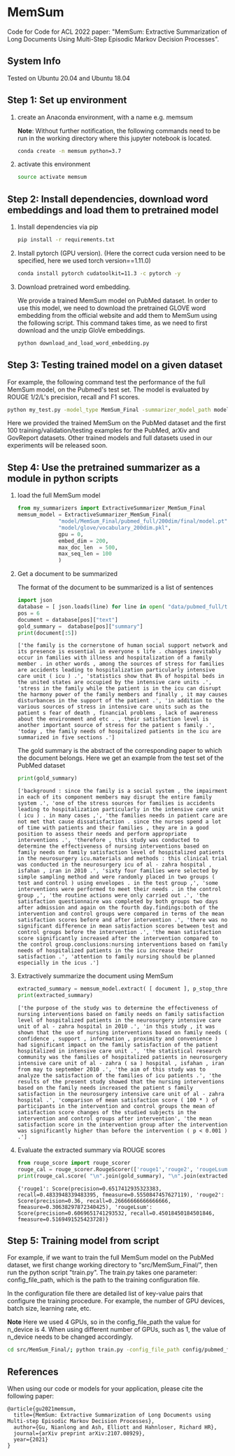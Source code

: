 # MemSum
Code for Code for ACL 2022 paper: "MemSum: Extractive Summarization of Long Documents Using Multi-Step Episodic Markov Decision Processes".

## System Info
Tested on Ubuntu 20.04 and Ubuntu 18.04

## Step 1: Set up environment
1. create an Anaconda environment, with a name e.g. memsum
   
   **Note**: Without further notification, the following commands need to be run in the working directory where this jupyter notebook is located.
   ```bash
   conda create -n memsum python=3.7
   ```
2. activate this environment
   ```bash
   source activate memsum
   ```
## Step 2: Install dependencies, download word embeddings and load them to pretrained model
1. Install dependencies via pip
   ```bash
   pip install -r requirements.txt
   ```
2. Install pytorch (GPU version). (Here the correct cuda version need to be specified, here we used torch version==1.11.0)
   ```bash
   conda install pytorch cudatoolkit=11.3 -c pytorch -y
   ```
3. Download pretrained word embedding.

   We provide a trained MemSum model on PubMed dataset. In order to use this model, we need to download the pretrained GLOVE word embedding from the official website and add them to MemSum using the following script. This command takes time, as we need to first download and the unzip GloVe embeddings.
   ```bash
   python download_and_load_word_embedding.py
   ```
## Step 3: Testing trained model on a given dataset
For example, the following command test the performance of the full MemSum model, on the Pubmed's test set. The model is evaluated by ROUGE 1/2/L's precision, recall and F1 scores.
```bash
python my_test.py -model_type MemSum_Final -summarizer_model_path model/MemSum_Final/pubmed_full/200dim/final/model.pt -vocabulary_path model/glove/vocabulary_200dim.pkl -corpus_path data/pubmed_full/test_PUBMED.jsonl -gpu 0 -max_extracted_sentences_per_document 7 -p_stop_thres 0.6 -output_file results/MemSum_Final/pubmed_full/200dim/test_results.txt  -max_doc_len 500 -max_seq_len 100
```
Here we provided the trained MemSum on the PubMed dataset and the first 100 training/validation/testing examples for the PubMed, arXiv and GovReport datasets. Other trained models and full datasets used in our experiments will be released soon.

## Step 4: Use the pretrained summarizer as a module in python scripts
1. load the full MemSum model
   ```python
   from my_summarizers import ExtractiveSummarizer_MemSum_Final
   memsum_model = ExtractiveSummarizer_MemSum_Final( 
                "model/MemSum_Final/pubmed_full/200dim/final/model.pt",
                "model/glove/vocabulary_200dim.pkl",  
                gpu = 0,
                embed_dim = 200,
                max_doc_len  = 500,
                max_seq_len = 100
                )
   ```
2. Get a document to be summarized

   The format of the document to be summarized is a list of sentences
   ```python
   import json
   database = [ json.loads(line) for line in open( "data/pubmed_full/test_PUBMED.jsonl" ).readlines() ]
   pos = 6
   document = database[pos]["text"]
   gold_summary =  database[pos]["summary"]
   print(document[:5])
   ```
   ```
   ['the family is the cornerstone of human social support network and its presence is essential in everyone s life . changes inevitably occur in families with illness and hospitalization of a family member . in other words , among the sources of stress for families are accidents leading to hospitalization particularly intensive care unit ( icu ) .', 'statistics show that 8% of hospital beds in the united states are occupied by the intensive care units .', 'stress in the family while the patient is in the icu can disrupt the harmony power of the family members and finally , it may causes disturbances in the support of the patient .', 'in addition to the various sources of stress in intensive care units such as the patient s fear of death , financial problems , lack of awareness about the environment and etc . , their satisfaction level is another important source of stress for the patient s family .', 'today , the family needs of hospitalized patients in the icu are summarized in five sections .']
   ```
   The gold summary is the abstract of the corresponding paper to which the document belongs. Here we get an example from the test set of the PubMed dataset
   ```python
   print(gold_summary)
   ```
   ```
   ['background : since the family is a social system , the impairment in each of its component members may disrupt the entire family system .', 'one of the stress sources for families is accidents leading to hospitalization particularly in the intensive care unit ( icu ) . in many cases ,', 'the families needs in patient care are not met that cause dissatisfaction . since the nurses spend a lot of time with patients and their families , they are in a good position to assess their needs and perform appropriate interventions .', 'therefore , this study was conducted to determine the effectiveness of nursing interventions based on family needs on family satisfaction level of hospitalized patients in the neurosurgery icu.materials and methods : this clinical trial was conducted in the neurosurgery icu of al - zahra hospital , isfahan , iran in 2010 .', 'sixty four families were selected by simple sampling method and were randomly placed in two groups ( test and control ) using envelopes . in the test group ,', 'some interventions were performed to meet their needs . in the control group ,', 'the routine actions were only carried out .', 'the satisfaction questionnaire was completed by both groups two days after admission and again on the fourth day.findings:both of the intervention and control groups were compared in terms of the mean satisfaction scores before and after intervention .', 'there was no significant difference in mean satisfaction scores between test and control groups before the intervention .', 'the mean satisfaction score significantly increased after the intervention compared to the control group.conclusions:nursing interventions based on family needs of hospitalized patients in the icu increase their satisfaction .', 'attention to family nursing should be planned especially in the icus .']
   ```
3. Extractively summarize the document using MemSum
   ```python
   extracted_summary = memsum_model.extract( [ document ], p_stop_thres=0.6, max_extracted_sentences_per_document= 7, return_sentence_position= False )[0]
   print(extracted_summary)
   ```
   ```
   ['the purpose of the study was to determine the effectiveness of nursing interventions based on family needs on family satisfaction level of hospitalized patients in the neurosurgery intensive care unit of al - zahra hospital in 2010 .', 'in this study , it was shown that the use of nursing interventions based on family needs ( confidence , support , information , proximity and convenience ) had significant impact on the family satisfaction of the patient hospitalized in intensive care unit .', 'the statistical research community was the families of hospitalized patients in neurosurgery intensive care unit of al - zahra ( sa ) hospital , isfahan , iran from may to september 2010 .', 'the aim of this study was to analyze the satisfaction of the families of icu patients .', 'the results of the present study showed that the nursing interventions based on the family needs increased the patient s family satisfaction in the neurosurgery intensive care unit of al - zahra hospital .', 'comparison of mean satisfaction score ( 100 * ) of participants in the intervention and control groups the mean of satisfaction score changes of the studied subjects in the intervention and control groups after intervention', 'the mean satisfaction score in the intervention group after the intervention was significantly higher than before the intervention ( p < 0.001 ) .']
   ```
4. Evaluate the extracted summary via ROUGE scores
   ```python
   from rouge_score import rouge_scorer
   rouge_cal = rouge_scorer.RougeScorer(['rouge1','rouge2', 'rougeLsum'], use_stemmer=True)
   print(rouge_cal.score( "\n".join(gold_summary), "\n".join(extracted_summary)  ))
   ```
   ```
   {'rouge1': Score(precision=0.6517412935323383, recall=0.4833948339483395, fmeasure=0.5550847457627119), 'rouge2': Score(precision=0.36, recall=0.26666666666666666, fmeasure=0.30638297872340425), 'rougeLsum': Score(precision=0.6069651741293532, recall=0.45018450184501846, fmeasure=0.5169491525423728)}
   ```
## Step 5: Training model from script
For example, if we want to train the full MemSum model on the PubMed dataset, we first change working directory to "src/MemSum_Final/", then run the python script "train.py". The train.py takes one parameter: config_file_path, which is the path to the training configuration file.

In the configuration file there are detailed list of key-value pairs that configure the training procedure. For example, the number of GPU devices, batch size, learning rate, etc. 

**Note** Here we used 4 GPUs, so in the config_file_path the value for n_device is 4. When using different number of GPUs, such as 1, the value of n_device needs to be changed accordingly.
   ```bash
   cd src/MemSum_Final/; python train.py -config_file_path config/pubmed_full/200dim/run0/training.config
   ```
## References
When using our code or models for your application, please cite the following paper:
```
@article{gu2021memsum,
  title={MemSum: Extractive Summarization of Long Documents using Multi-step Episodic Markov Decision Processes},
  author={Gu, Nianlong and Ash, Elliott and Hahnloser, Richard HR},
  journal={arXiv preprint arXiv:2107.08929},
  year={2021}
}
```
